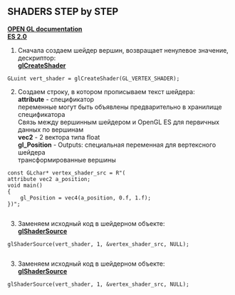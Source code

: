 ## SHADERS STEP by STEP
<a href="http://docs.gl/"><b>OPEN GL documentation</b><a><br>
<a href="https://www.khronos.org/opengles/sdk/docs/reference_cards/OpenGL-ES-2_0-Reference-card.pdf"><b>ES 2.0</b><a><br>
1. Сначала создаем шейдер вершин, возвращает ненулевое значение, дескриптор:<br>
<a href="http://docs.gl/es2/glCreateShader"><b>glCreateShader</b><a><br>
```
GLuint vert_shader = glCreateShader(GL_VERTEX_SHADER);
```
2. Создаем строку, в котором прописываем текст шейдера:<br>
  <b>attribute</b> - спецификатор<br>
  переменные могут быть объявлены предварительно в хранилище спецификатора<br>
  Связь между вершинным шейдером и OpenGL ES для первичных данных по вершинам<br>
  <b>vec2</b> - 2 вектора типа float<br>
  <b>gl_Position</b> - Outputs: специальная переменная для вертексного шейдера<br>
	трансформированные вершины <br>
```
const GLchar* vertex_shader_src = R"(
attribute vec2 a_position;
void main()
{
	gl_Position = vec4(a_position, 0.f, 1.f);
})";
	
```  
3. Заменяем исходный код в шейдерном объекте:<br>
<a href="http://docs.gl/es2/glShaderSource"><b>glShaderSource</b><a><br>
```
glShaderSource(vert_shader, 1, &vertex_shader_src, NULL);
	
```  
3. Заменяем исходный код в шейдерном объекте:<br>
<a href="http://docs.gl/es2/glShaderSource"><b>glShaderSource</b><a><br>
```
glShaderSource(vert_shader, 1, &vertex_shader_src, NULL);
	
```  

